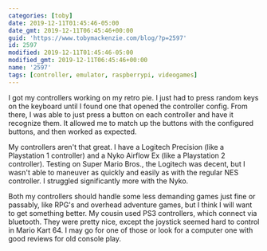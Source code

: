 ```yaml
---
categories: [toby]
date: 2019-12-11T01:45:46-05:00
date_gmt: 2019-12-11T06:45:46+00:00
guid: 'https://www.tobymackenzie.com/blog/?p=2597'
id: 2597
modified: 2019-12-11T01:45:46-05:00
modified_gmt: 2019-12-11T06:45:46+00:00
name: '2597'
tags: [controller, emulator, raspberrypi, videogames]
---
```


I got my controllers working on my retro pie.  I just had to press random keys on the keyboard until I found one that opened the controller config.<!--more-->  From there, I was able to just press a button on each controller and have it recognize them.  It allowed me to match up the buttons with the configured buttons, and then worked as expected.

My controllers aren't that great.  I have a Logitech Precision (like a Playstation 1 controller) and a Nyko Airflow Ex (like a Playstation 2 controller).  Testing on Super Mario Bros., the Logitech was decent, but I wasn't able to maneuver as quickly and easily as with the regular NES controller.  I struggled significantly more with the Nyko.

Both my controllers should handle some less demanding games just fine or passably, like RPG's and overhead adventure games, but I think I will want to get something better.  My cousin used PS3 controllers, which connect via bluetooth.  They were pretty nice, except the joystick seemed hard to control in Mario Kart 64.  I may go for one of those or look for a computer one with good reviews for old console play.
